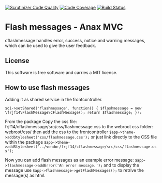 [![Scrutinizer Code Quality](https://scrutinizer-ci.com/g/frjf14/cflashmessage/badges/quality-score.png?b=master)](https://scrutinizer-ci.com/g/frjf14/cflashmessage/?branch=master)
[![Code Coverage](https://scrutinizer-ci.com/g/frjf14/cflashmessage/badges/coverage.png?b=master)](https://scrutinizer-ci.com/g/frjf14/cflashmessage/?branch=master)
[![Build Status](https://scrutinizer-ci.com/g/frjf14/cflashmessage/badges/build.png?b=master)](https://scrutinizer-ci.com/g/frjf14/cflashmessage/build-status/master)

Flash messages - Anax MVC
=========================

cflashmessage handles error, success, notice and warning messages, which can be used to give the user feedback.

License
-------

This software is free software and carries a MIT license.

How to use flash messages
-------------------------

Adding it as shared service in the frontcontroller.

`$di->setShared('flashmessage', function() {
    $flashmessage = new \frjf14\FlashMessage\CFlashMessage();
    return $flashmessage;
});`

From the package Copy the css file: frjf14/cflashmessage/src/css/flashmessage.css to the webroot css folder: webroot/css/ then add the css to the frontcontroller `$app->theme->addStylesheet('css/flashmessage.css');` or just link directly to the CSS file within the package `$app->theme->addStylesheet('../vendor/frjf14/cflashmessage/src/css/flashmessage.css');`

Now you can add flash messages as an example error message: `$app->flashmessage->addError('An error message.');` and to display the message use `$app->flashmessage->getFlashMessages();` to retrive the message(s) as html.
